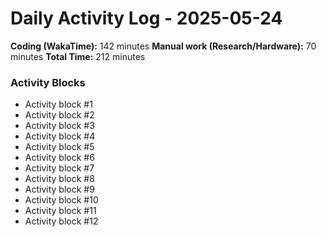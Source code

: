 # Daily Activity Log - 2025-05-24

**Coding (WakaTime):** 142 minutes
**Manual work (Research/Hardware):** 70 minutes
**Total Time:** 212 minutes

### Activity Blocks
- Activity block #1
- Activity block #2
- Activity block #3
- Activity block #4
- Activity block #5
- Activity block #6
- Activity block #7
- Activity block #8
- Activity block #9
- Activity block #10
- Activity block #11
- Activity block #12
